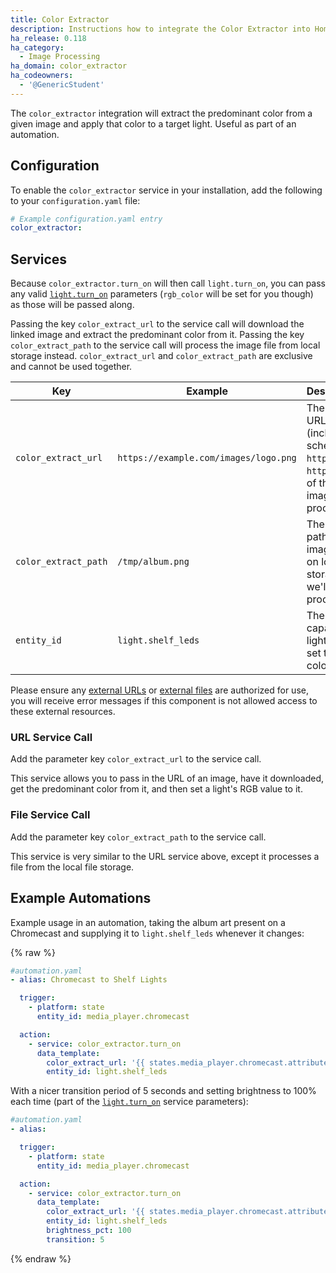 ```yaml
---
title: Color Extractor
description: Instructions how to integrate the Color Extractor into Home Assistant.
ha_release: 0.118
ha_category:
  - Image Processing
ha_domain: color_extractor
ha_codeowners:
  - '@GenericStudent'
---
```


The `color_extractor` integration will extract the predominant color from a given image and apply that color to a target light.
Useful as part of an automation.

## Configuration

To enable the `color_extractor` service in your installation, add the following to your `configuration.yaml` file:

```yaml
# Example configuration.yaml entry
color_extractor:
```

## Services

Because `color_extractor.turn_on` will then call `light.turn_on`, you can pass any valid [`light.turn_on`](/integrations/light#service-lightturn_on) parameters (`rgb_color` will be set for you though) as those will be passed along.

Passing the key `color_extract_url` to the service call will download the linked image and extract the predominant color from it. Passing the key `color_extract_path` to the service call will process the image file from local storage instead. `color_extract_url` and `color_extract_path` are exclusive and cannot be used together.

|Key                  | Example                               | Description                                                                   |
|---------------------|---------------------------------------|-------------------------------------------------------------------------------|
|`color_extract_url`  | `https://example.com/images/logo.png` | The full URL (including schema, `http://`, `https://`) of the image to process|
|`color_extract_path` | `/tmp/album.png`                      | The full path to the image file on local storage we'll process                |
|`entity_id`          | `light.shelf_leds`                    | The RGB capable light we'll set the color of                                  |

<div class="note">
  
  Please ensure any [external URLs](/docs/configuration/basic/#allowlist_external_urls) or [external files](/docs/configuration/basic/#allowlist_external_dirs) are authorized for use, you will receive error messages if this component is not allowed access to these external resources.
  
</div>

### URL Service Call

Add the parameter key `color_extract_url` to the service call.

This service allows you to pass in the URL of an image, have it downloaded, get the predominant color from it, and then set a light's RGB value to it.

### File Service Call

Add the parameter key `color_extract_path` to the service call.

This service is very similar to the URL service above, except it processes a file from the local file storage.

## Example Automations

Example usage in an automation, taking the album art present on a Chromecast and supplying it to `light.shelf_leds` whenever it changes:

{% raw %}

```yaml
#automation.yaml
- alias: Chromecast to Shelf Lights

  trigger:
    - platform: state
      entity_id: media_player.chromecast

  action:
    - service: color_extractor.turn_on
      data_template:
        color_extract_url: '{{ states.media_player.chromecast.attributes.entity_picture }}'
        entity_id: light.shelf_leds
```

With a nicer transition period of 5 seconds and setting brightness to 100% each time (part of the [`light.turn_on`](/integrations/light#service-lightturn_on) service parameters):

```yaml
#automation.yaml
- alias:

  trigger:
    - platform: state
      entity_id: media_player.chromecast

  action:
    - service: color_extractor.turn_on
      data_template:
        color_extract_url: '{{ states.media_player.chromecast.attributes.entity_picture }}'
        entity_id: light.shelf_leds
        brightness_pct: 100
        transition: 5
```

{% endraw %}
